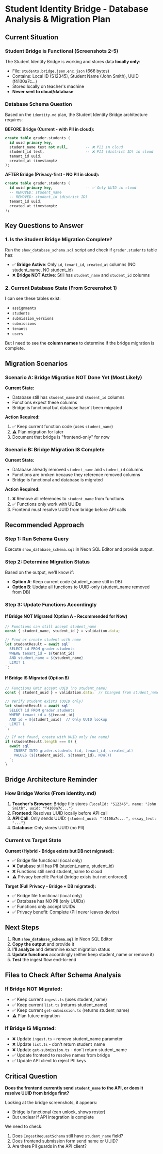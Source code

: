 # Student Identity Bridge - Database Analysis & Migration Plan

## Current Situation

### Student Bridge is Functional (Screenshots 2-5)
The Student Identity Bridge is working and stores data **locally only**:
- File: `students.bridge.json.enc.json` (666 bytes)
- Contains: Local ID (S12345), Student Name (John Smith), UUID (f4100a7c...)
- Stored locally on teacher's machine
- **Never sent to cloud/database**

### Database Schema Question
Based on the `identity.md` plan, the Student Identity Bridge architecture requires:

**BEFORE Bridge (Current - with PII in cloud):**
```sql
create table grader.students (
  id uuid primary key,
  student_name text not null,        -- ❌ PII in cloud
  student_id text,                   -- ❌ PII (district ID) in cloud
  tenant_id uuid,
  created_at timestamptz
);
```

**AFTER Bridge (Privacy-first - NO PII in cloud):**
```sql
create table grader.students (
  id uuid primary key,               -- ✅ Only UUID in cloud
  -- REMOVED: student_name
  -- REMOVED: student_id (district ID)
  tenant_id uuid,
  created_at timestamptz
);
```

## Key Questions to Answer

### 1. Is the Student Bridge Migration Complete?
Run the `show_database_schema.sql` script and check if `grader.students` table has:
- ✅ **Bridge Active**: Only `id`, `tenant_id`, `created_at` columns (NO student_name, NO student_id)
- ❌ **Bridge NOT Active**: Still has `student_name` and `student_id` columns

### 2. Current Database State (From Screenshot 1)
I can see these tables exist:
- `assignments`
- `students`
- `submission_versions`
- `submissions`
- `tenants`
- `users`

But I need to see the **column names** to determine if the bridge migration is complete.

## Migration Scenarios

### Scenario A: Bridge Migration NOT Done Yet (Most Likely)
**Current State:**
- Database still has `student_name` and `student_id` columns
- Functions expect these columns
- Bridge is functional but database hasn't been migrated

**Action Required:**
1. ✅ Keep current function code (uses `student_name`)
2. ⚠️ Plan migration for later
3. Document that bridge is "frontend-only" for now

### Scenario B: Bridge Migration IS Complete
**Current State:**
- Database already removed `student_name` and `student_id` columns
- Functions are broken because they reference removed columns
- Bridge is functional and database is migrated

**Action Required:**
1. ❌ Remove all references to `student_name` from functions
2. ✅ Functions only work with UUIDs
3. Frontend must resolve UUID from bridge before API calls

## Recommended Approach

### Step 1: Run Schema Query
Execute `show_database_schema.sql` in Neon SQL Editor and provide output.

### Step 2: Determine Migration Status
Based on the output, we'll know if:
- **Option A**: Keep current code (student_name still in DB)
- **Option B**: Update all functions to UUID-only (student_name removed from DB)

### Step 3: Update Functions Accordingly

#### If Bridge NOT Migrated (Option A - Recommended for Now)
```typescript
// Functions can still accept student_name
const { student_name, student_id } = validation.data;

// Find or create student with name
let studentResult = await sql`
  SELECT id FROM grader.students 
  WHERE tenant_id = ${tenant_id}
  AND student_name = ${student_name}
  LIMIT 1
`;
```

#### If Bridge IS Migrated (Option B)
```typescript
// Functions ONLY accept UUID (no student_name)
const { student_uuid } = validation.data;  // Changed from student_name

// Verify student exists (UUID only)
let studentResult = await sql`
  SELECT id FROM grader.students 
  WHERE tenant_id = ${tenant_id}
  AND id = ${student_uuid}  // Only UUID lookup
  LIMIT 1
`;

// If not found, create with UUID only (no name)
if (studentResult.length === 0) {
  await sql`
    INSERT INTO grader.students (id, tenant_id, created_at)
    VALUES (${student_uuid}, ${tenant_id}, NOW())
  `;
}
```

## Bridge Architecture Reminder

### How Bridge Works (From identity.md)
1. **Teacher's Browser**: Bridge file stores `{localId: "S12345", name: "John Smith", uuid: "f4100a7c..."}`
2. **Frontend**: Resolves UUID locally before API call
3. **API Call**: Only sends UUID: `{student_uuid: "f4100a7c...", essay_text: "..."}`
4. **Database**: Only stores UUID (no PII)

### Current vs Target State

**Current (Hybrid - Bridge exists but DB not migrated):**
- ✅ Bridge file functional (local only)
- ❌ Database still has PII (student_name, student_id)
- ❌ Functions still send student_name to cloud
- ⚠️ Privacy benefit: Partial (bridge exists but not enforced)

**Target (Full Privacy - Bridge + DB migrated):**
- ✅ Bridge file functional (local only)
- ✅ Database has NO PII (only UUIDs)
- ✅ Functions only accept UUIDs
- ✅ Privacy benefit: Complete (PII never leaves device)

## Next Steps

1. **Run `show_database_schema.sql`** in Neon SQL Editor
2. **Copy the output** and provide it
3. **I'll analyze** and determine exact migration status
4. **Update functions** accordingly (either keep student_name or remove it)
5. **Test** the ingest flow end-to-end

## Files to Check After Schema Analysis

### If Bridge NOT Migrated:
- ✅ Keep current `ingest.ts` (uses student_name)
- ✅ Keep current `list.ts` (returns student_name)
- ✅ Keep current `get-submission.ts` (returns student_name)
- ⚠️ Plan future migration

### If Bridge IS Migrated:
- ❌ Update `ingest.ts` - remove student_name parameter
- ❌ Update `list.ts` - don't return student_name
- ❌ Update `get-submission.ts` - don't return student_name
- ✅ Update frontend to resolve names from bridge
- ✅ Update API client to reject PII keys

## Critical Question

**Does the frontend currently send `student_name` to the API, or does it resolve UUID from bridge first?**

Looking at the bridge screenshots, it appears:
- Bridge is functional (can unlock, shows roster)
- But unclear if API integration is complete

We need to check:
1. Does `IngestRequestSchema` still have `student_name` field?
2. Does frontend submission form send name or UUID?
3. Are there PII guards in the API client?
